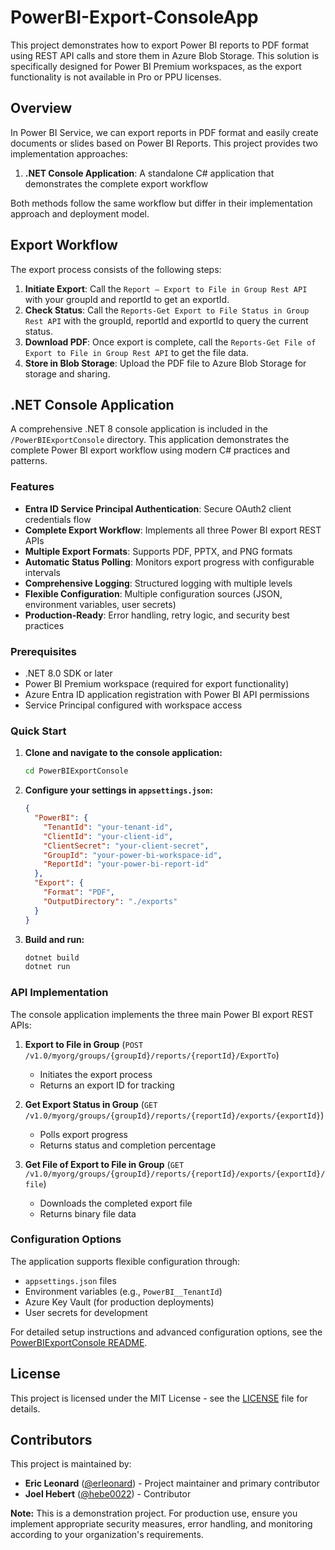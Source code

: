 # PowerBI-Export-ConsoleApp

This project demonstrates how to export Power BI reports to PDF format using REST API calls and store them in Azure Blob Storage. This solution is specifically designed for Power BI Premium workspaces, as the export functionality is not available in Pro or PPU licenses.

## Overview

In Power BI Service, we can export reports in PDF format and easily create documents or slides based on Power BI Reports. This project provides two implementation approaches:

1. **.NET Console Application**: A standalone C# application that demonstrates the complete export workflow

Both methods follow the same workflow but differ in their implementation approach and deployment model.

## Export Workflow

The export process consists of the following steps:

1. **Initiate Export**: Call the `Report – Export to File in Group Rest API` with your groupId and reportId to get an exportId.
2. **Check Status**: Call the `Reports-Get Export to File Status in Group Rest API` with the groupId, reportId and exportId to query the current status.
3. **Download PDF**: Once export is complete, call the `Reports-Get File of Export to File in Group Rest API` to get the file data.
4. **Store in Blob Storage**: Upload the PDF file to Azure Blob Storage for storage and sharing.

## .NET Console Application

A comprehensive .NET 8 console application is included in the `/PowerBIExportConsole` directory. This application demonstrates the complete Power BI export workflow using modern C# practices and patterns.

### Features

- **Entra ID Service Principal Authentication**: Secure OAuth2 client credentials flow
- **Complete Export Workflow**: Implements all three Power BI export REST APIs
- **Multiple Export Formats**: Supports PDF, PPTX, and PNG formats
- **Automatic Status Polling**: Monitors export progress with configurable intervals
- **Comprehensive Logging**: Structured logging with multiple levels
- **Flexible Configuration**: Multiple configuration sources (JSON, environment variables, user secrets)
- **Production-Ready**: Error handling, retry logic, and security best practices

### Prerequisites

- .NET 8.0 SDK or later
- Power BI Premium workspace (required for export functionality)
- Azure Entra ID application registration with Power BI API permissions
- Service Principal configured with workspace access

### Quick Start

1. **Clone and navigate to the console application:**
   ```bash
   cd PowerBIExportConsole
   ```

2. **Configure your settings in `appsettings.json`:**
   ```json
   {
     "PowerBI": {
       "TenantId": "your-tenant-id",
       "ClientId": "your-client-id",
       "ClientSecret": "your-client-secret",
       "GroupId": "your-power-bi-workspace-id",
       "ReportId": "your-power-bi-report-id"
     },
     "Export": {
       "Format": "PDF",
       "OutputDirectory": "./exports"
     }
   }
   ```

3. **Build and run:**
   ```bash
   dotnet build
   dotnet run
   ```

### API Implementation

The console application implements the three main Power BI export REST APIs:

1. **Export to File in Group** (`POST /v1.0/myorg/groups/{groupId}/reports/{reportId}/ExportTo`)
   - Initiates the export process
   - Returns an export ID for tracking

2. **Get Export Status in Group** (`GET /v1.0/myorg/groups/{groupId}/reports/{reportId}/exports/{exportId}`)
   - Polls export progress
   - Returns status and completion percentage

3. **Get File of Export to File in Group** (`GET /v1.0/myorg/groups/{groupId}/reports/{reportId}/exports/{exportId}/file`)
   - Downloads the completed export file
   - Returns binary file data

### Configuration Options

The application supports flexible configuration through:
- `appsettings.json` files
- Environment variables (e.g., `PowerBI__TenantId`)
- Azure Key Vault (for production deployments)
- User secrets for development

For detailed setup instructions and advanced configuration options, see the [PowerBIExportConsole README](PowerBIExportConsole/README.md).

## License

This project is licensed under the MIT License - see the [LICENSE](LICENSE) file for details.

## Contributors

This project is maintained by:

- **Eric Leonard** ([@erleonard](https://github.com/erleonard)) - Project maintainer and primary contributor
- **Joel Hebert** ([@hebe0022](https://github.com/hebe0022)) - Contributor

**Note:** This is a demonstration project. For production use, ensure you implement appropriate security measures, error handling, and monitoring according to your organization's requirements.